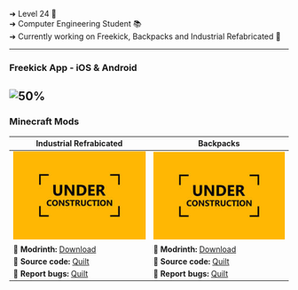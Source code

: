 ➜ Level 24 🌱 <br>
➜ Computer Engineering Student 📚 <br>
➜ Currently working on Freekick, Backpacks and Industrial Refabricated 👾 <br>

 ---
  ### Freekick App - iOS & Android
  ![50%](https://progress-bar.xyz/25/?style=flat&width=300)
 ---
 
  ### Minecraft Mods

| Industrial Refrabicated | Backpacks |
|--------------------|------------|
|![Coming Soon](https://raw.githubusercontent.com/Korinku/korinku/refs/heads/main/under-construction.jpg)|![Coming Soon](https://raw.githubusercontent.com/Korinku/korinku/refs/heads/main/under-construction.jpg)|
| **💾 Modrinth:** [Download]() | **💾 Modrinth:** [Download]() |
| **📘 Source code:** [Quilt](https://github.com/Korinku/Industrial-Refabricated) | **📘 Source code:** [Quilt](https://github.com/Korinku/backpacks) |
| **🐛 Report bugs:** [Quilt](https://github.com/Korinku/Industrial-Refabricated/issues/new)| **🐛 Report bugs:** [Quilt](https://github.com/Korinku/backpacks/issues/new) |
